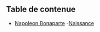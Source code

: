 Table de contenue
-----------------------------------------


* [Napoleon Bonaparte](https://github.com/MZMada/TD-IUT/wiki/Napoleon-Ier)
  -[Naissance](https://github.com/MZMada/TD-IUT/wiki/Naissance)




